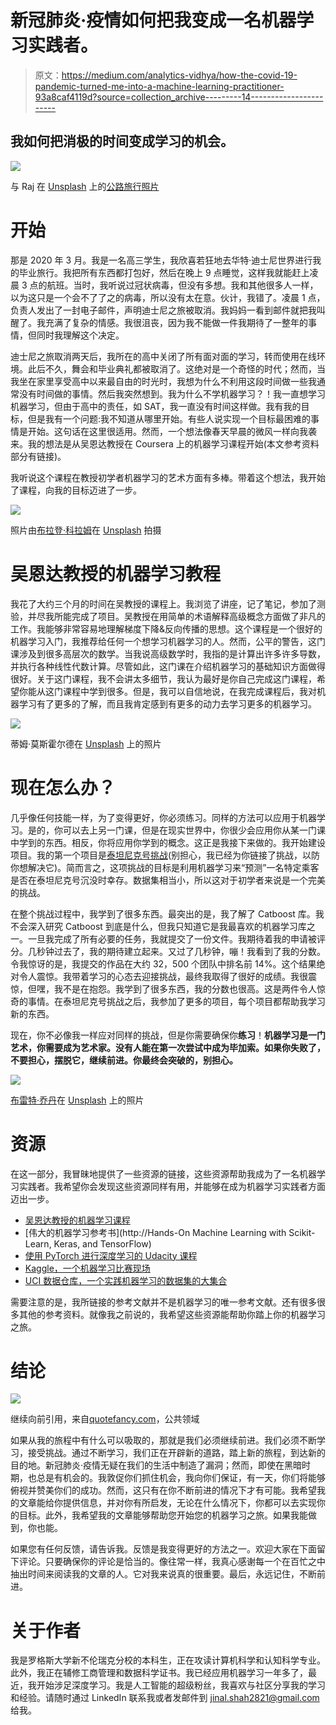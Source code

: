 # 新冠肺炎·疫情如何把我变成一名机器学习实践者。

> 原文：<https://medium.com/analytics-vidhya/how-the-covid-19-pandemic-turned-me-into-a-machine-learning-practitioner-93a8caf4119d?source=collection_archive---------14----------------------->

## 我如何把消极的时间变成学习的机会。

![](img/1f8458a453fe368e798e0aa85f5ffb23.png)

与 Raj 在 [Unsplash](https://unsplash.com?utm_source=medium&utm_medium=referral) 上的[公路旅行照片](https://unsplash.com/@roadtripwithraj?utm_source=medium&utm_medium=referral)

# 开始

那是 2020 年 3 月。我是一名高三学生，我欣喜若狂地去华特·迪士尼世界进行我的毕业旅行。我把所有东西都打包好，然后在晚上 9 点睡觉，这样我就能赶上凌晨 3 点的航班。当时，我听说过冠状病毒，但没有多想。我和其他很多人一样，以为这只是一个会不了了之的病毒，所以没有太在意。伙计，我错了。凌晨 1 点，负责人发出了一封电子邮件，声明迪士尼之旅被取消。我妈妈一看到邮件就把我叫醒了。我充满了复杂的情感。我很沮丧，因为我不能做一件我期待了一整年的事情，但同时我理解这个决定。

迪士尼之旅取消两天后，我所在的高中关闭了所有面对面的学习，转而使用在线环境。此后不久，舞会和毕业典礼都被取消了。这绝对是一个奇怪的时代；然而，当我坐在家里享受高中以来最自由的时光时，我想为什么不利用这段时间做一些我通常没有时间做的事情。然后我突然想到。我为什么不学机器学习？！我一直想学习机器学习，但由于高中的责任，如 SAT，我一直没有时间这样做。我有我的目标，但是我有一个问题:我不知道从哪里开始。有些人说实现一个目标最困难的事情是开始。这句话在这里很适用。然而，一个想法像春天早晨的微风一样向我袭来。我的想法是从吴恩达教授在 Coursera 上的机器学习课程开始(本文参考资料部分有链接)。

我听说这个课程在教授初学者机器学习的艺术方面有多棒。带着这个想法，我开始了课程，向我的目标迈进了一步。

![](img/15015d7f34ef543440446126b26f3d23.png)

照片由[布拉登·科拉姆](https://unsplash.com/@bradencollum?utm_source=medium&utm_medium=referral)在 [Unsplash](https://unsplash.com?utm_source=medium&utm_medium=referral) 拍摄

# 吴恩达教授的机器学习教程

我花了大约三个月的时间在吴教授的课程上。我浏览了讲座，记了笔记，参加了测验，并尽我所能完成了项目。吴教授在用简单的术语解释高级概念方面做了非凡的工作。我能够非常容易地理解梯度下降&反向传播的思想。这个课程是一个很好的机器学习入门，我推荐给任何一个想学习机器学习的人。然而，公平的警告，这门课涉及到很多高层次的数学。当我说高级数学时，我指的是计算出许多许多导数，并执行各种线性代数计算。尽管如此，这门课在介绍机器学习的基础知识方面做得很好。关于这门课程，我不会讲太多细节，我认为最好是你自己完成这门课程，希望你能从这门课程中学到很多。但是，我可以自信地说，在我完成课程后，我对机器学习有了更多的了解，而且我肯定感到有更多的动力去学习更多的机器学习。

![](img/6adabc16930fb5b034539ec31ff7f1f8.png)

蒂姆·莫斯霍尔德在 [Unsplash](https://unsplash.com?utm_source=medium&utm_medium=referral) 上的照片

# 现在怎么办？

几乎像任何技能一样，为了变得更好，你必须练习。同样的方法可以应用于机器学习。是的，你可以去上另一门课，但是在现实世界中，你很少会应用你从某一门课中学到的东西。相反，你将应用你学到的概念。这正是我接下来做的。我开始建设项目。我的第一个项目是[泰坦尼克号挑战](https://www.kaggle.com/c/titanic)(别担心，我已经为你链接了挑战，以防你想解决它)。简而言之，这项挑战的目标是利用机器学习来“预测”一名特定乘客是否在泰坦尼克号沉没时幸存。数据集相当小，所以这对于初学者来说是一个完美的挑战。

在整个挑战过程中，我学到了很多东西。最突出的是，我了解了 Catboost 库。我不会深入研究 Catboost 到底是什么，但我只知道它是我最喜欢的机器学习库之一。一旦我完成了所有必要的任务，我就提交了一份文件。我期待着我的申请被评分。几秒钟过去了，我的期待建立起来。又过了几秒钟，嘣！我看到了我的分数。令我惊讶的是，我提交的作品在大约 32，500 个团队中排名前 14%。这个结果绝对令人震惊。我带着学习的心态去迎接挑战，最终我取得了很好的成绩。我很震惊，但嘿，我不是在抱怨。我学到了很多东西，我的分数也很高。这是两件令人惊奇的事情。在泰坦尼克号挑战之后，我参加了更多的项目，每个项目都帮助我学习新的东西。

现在，你不必像我一样应对同样的挑战，但是你需要确保你**练习**！**机器学习是一门艺术，你需要成为艺术家。没有人能在第一次尝试中成为毕加索。如果你失败了，不要担心，摆脱它，继续前进。你最终会突破的，别担心。**

![](img/a5df462bead24204e0cc53b15b95ce15.png)

[布雷特·乔丹](https://unsplash.com/@brett_jordan?utm_source=medium&utm_medium=referral)在 [Unsplash](https://unsplash.com?utm_source=medium&utm_medium=referral) 上的照片

# 资源

在这一部分，我冒昧地提供了一些资源的链接，这些资源帮助我成为了一名机器学习实践者。我希望你会发现这些资源同样有用，并能够在成为机器学习实践者方面迈出一步。

*   [吴恩达教授的机器学习课程](https://www.coursera.org/learn/machine-learning)
*   [伟大的机器学习参考书](http://Hands-On Machine Learning with Scikit-Learn, Keras, and TensorFlow)
*   [使用 PyTorch 进行深度学习的 Udacity 课程](https://www.udacity.com/course/deep-learning-pytorch--ud188)
*   [Kaggle，一个机器学习比赛现场](https://www.kaggle.com)
*   [UCI 数据仓库，一个实践机器学习的数据集的大集合](https://archive.ics.uci.edu/ml/datasets.php)

需要注意的是，我所链接的参考文献并不是机器学习的唯一参考文献。还有很多很多其他的参考资料。就像我之前说的，我希望这些资源能帮助你踏上你的机器学习之旅。

# 结论

![](img/86cdc833ccfc362df97baaecc1ba6ed3.png)

继续向前引用，来自[quotefancy.com](https://quotefancy.com/quote/757120/Walt-Disney-We-keep-moving-forward-opening-new-doors-and-doing-new-things-because-we-re)，公共领域

如果从我的旅程中有什么可以吸取的，那就是我们必须继续前进。我们必须不断学习，接受挑战。通过不断学习，我们正在开辟新的道路，踏上新的旅程，到达新的目的地。新冠肺炎·疫情无疑在我们的生活中制造了漏洞；然而，即使在黑暗时期，也总是有机会的。我敦促你们抓住机会，我向你们保证，有一天，你们将能够俯视并赞美你们的成功。然而，这只有在你不断前进的情况下才有可能。我希望我的文章能给你提供信息，并对你有所启发，无论在什么情况下，你都可以去实现你的目标。此外，我希望我的文章能够帮助您开始您的机器学习之旅。如果我能做到，你也能。

如果您有任何反馈，请告诉我。反馈是我变得更好的方法之一。欢迎大家在下面留下评论。只要确保你的评论是恰当的。像往常一样，我真心感谢每一个在百忙之中抽出时间来阅读我的文章的人。它对我来说真的很重要。最后，永远记住，不断前进。

# 关于作者

我是罗格斯大学新不伦瑞克分校的本科生，正在攻读计算机科学和认知科学专业。此外，我正在辅修工商管理和数据科学证书。我已经应用机器学习一年多了，最近，我开始涉足深度学习。我是人工智能的超级粉丝，我喜欢与社区分享我的学习和经验。请随时通过 LinkedIn 联系我或者发邮件到 jinal.shah2821@gmail.com 给我。
